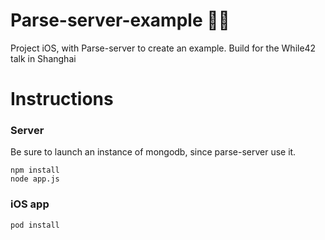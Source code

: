 # Parse-server-example 🍕🔥
Project iOS, with Parse-server to create an example. Build for the While42 talk in Shanghai

# Instructions

### Server

Be sure to launch an instance of mongodb, since parse-server use it.

```shell
npm install
node app.js
```

### iOS app
```shell
pod install
```
